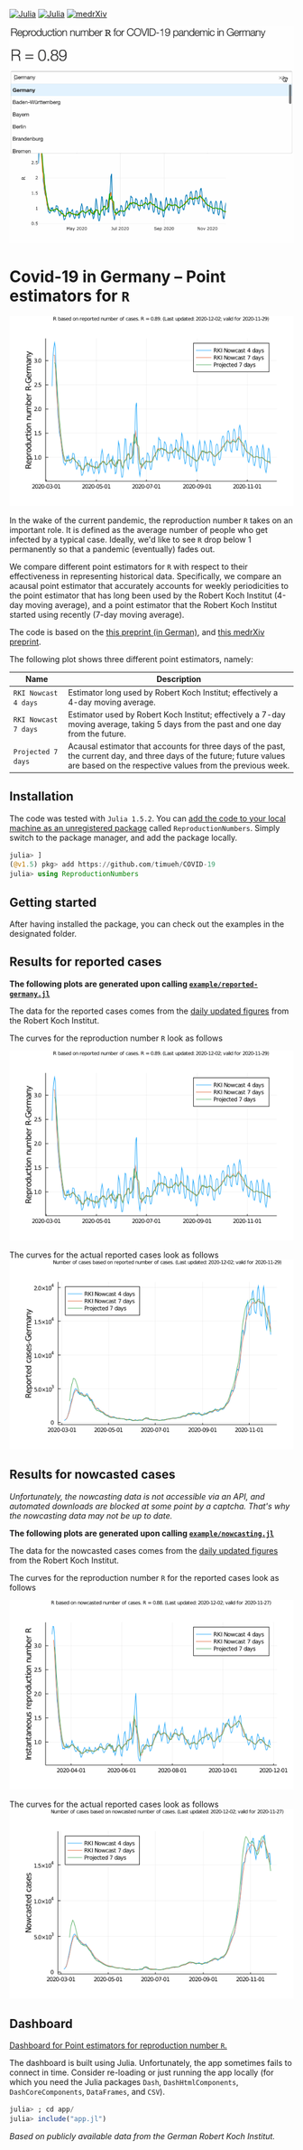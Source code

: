 [![Julia](https://img.shields.io/badge/Language-Julia-blue.svg)](https://julialang.org/)
[![Julia](https://img.shields.io/badge/Heroku-Dashboard-green.svg)](https://r-estimator-dashboard.herokuapp.com/)
[![medrXiv](https://img.shields.io/badge/medRxiv-10.1101/2020.11.27.20238618-red.svg)](https://www.medrxiv.org/content/10.1101/2020.11.27.20238618v1)


[![Reproduction numbers as a gif](R-per-state.gif)](https://r-estimator-dashboard.herokuapp.com/)

# Covid-19 in Germany &ndash; Point estimators for `R`

![Reproduction numbers](example/reproduction-numbers-reported-Germany.png)

In the wake of the current pandemic, the reproduction number `R` takes on an important role.
It is defined as the average number of people who get infected by a typical case.
Ideally, we'd like to see `R` drop below 1 permanently so that a pandemic (eventually) fades out.

We compare different point estimators for `R` with respect to their effectiveness in representing historical data.
Specifically, we compare an acausal point estimator that accurately accounts for weekly periodicities to the point estimator that has long been used by the Robert Koch Institut (4-day moving average), and a point estimator that the Robert Koch Institut started using recently (7-day moving average).

The code is based on the [this preprint (in German)](https://www.researchgate.net/profile/Ralf_Mikut/publication/341447502_Schatzung_einer_zeitabhangigen_Reproduktionszahl_R_fur_Daten_mit_einer_wochentlichen_Periodizitat_am_Beispiel_von_SARS-CoV-2-Infektionen_und_COVID-19/links/5ec190ee92851c11a870291a/Schaetzung-einer-zeitabhaengigen-Reproduktionszahl-R-fuer-Daten-mit-einer-woechentlichen-Periodizitaet-am-Beispiel-von-SARS-CoV-2-Infektionen-und-COVID-19.pdf), and [this medrXiv preprint](https://www.medrxiv.org/content/10.1101/2020.11.27.20238618v1).

The following plot shows three different point estimators, namely:

| Name | Description |
| --- | --- |
| `RKI Nowcast 4 days` | Estimator long used by Robert Koch Institut; effectively a 4-day moving average. |
| `RKI Nowcast 7 days` | Estimator used by Robert Koch Institut; effectively a 7-day moving average, taking 5 days from the past and one day from the future. |
| `Projected 7 days` | Acausal estimator that accounts for three days of the past, the current day, and three days of the future; future values are based on the respective values from the previous week. | 

## Installation

The code was tested with `Julia 1.5.2`.
You can [add the code to your local machine as an unregistered package](https://julialang.github.io/Pkg.jl/v1/managing-packages/#Adding-unregistered-packages-1) called `ReproductionNumbers`.
Simply switch to the package manager, and add the package locally.
```julia
julia> ]
(@v1.5) pkg> add https://github.com/timueh/COVID-19
julia> using ReproductionNumbers
```

## Getting started

After having installed the package, you can check out the examples in the designated folder.

## Results for reported cases

__The following plots are generated upon calling [`example/reported-germany.jl`](example/reported-germany.jl)__

The data for the reported cases comes from the [daily updated figures](https://www.arcgis.com/sharing/rest/content/items/f10774f1c63e40168479a1feb6c7ca74/data) from the Robert Koch Institut.

The curves for the reproduction number `R` look as follows

![Reproduction numbers](example/reproduction-numbers-reported-Germany.png)

The curves for the actual reported cases look as follows
![Reported cases](example/cases-reported-Germany.png)

## Results for nowcasted cases

*Unfortunately, the nowcasting data is not accessible via an API, and automated downloads are blocked at some point by a captcha. That's why the nowcasting data may not be up to date.*

__The following plots are generated upon calling [`example/nowcasting.jl`](example/nowcasting.jl)__

The data for the nowcasted cases comes from the [daily updated figures](https://www.rki.de/DE/Content/InfAZ/N/Neuartiges_Coronavirus/Projekte_RKI/Nowcasting_Zahlen.xlsx\?__blob\=publicationFile) from the Robert Koch Institut.

The curves for the reproduction number `R` for the reported cases look as follows

![Reproduction numbers](example/reproduction-numbers-nowcasting-Germany.png)

The curves for the actual reported cases look as follows
![Reported cases](example/cases-nowcasting-Germany.png)


## Dashboard

[Dashboard for Point estimators for reproduction number `R`.](https://r-estimator-dashboard.herokuapp.com/)

The dashboard is built using Julia.
Unfortunately, the app sometimes fails to connect in time.
Consider re-loading or just running the app locally (for which you need the Julia packages `Dash`, `DashHtmlComponents`, `DashCoreComponents`, `DataFrames`, and `CSV`).

```julia
julia> ; cd app/
julia> include("app.jl")
```

*Based on publicly available data from the German Robert Koch Institut.*